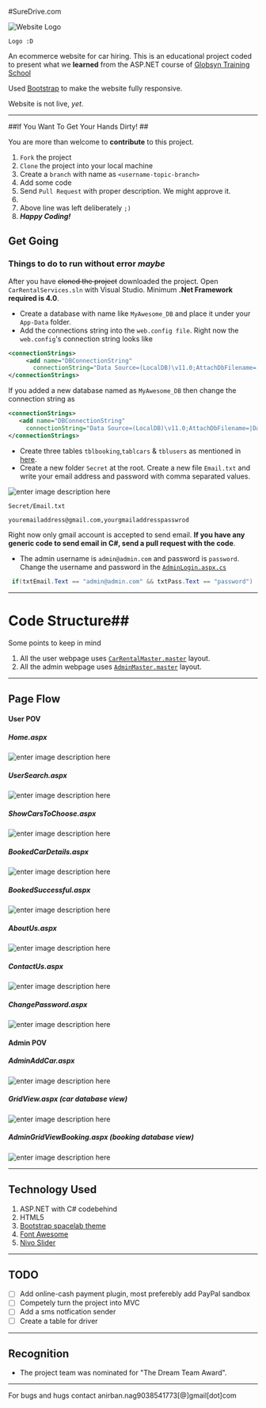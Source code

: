 
#SureDrive.com

![Website Logo](http://i.imgur.com/MBsEn6H.png "Sure-Drive")

```
Logo :D
```



An ecommerce website for car hiring. This is an educational project coded to present what we **learned** from the ASP.NET course of [Globsyn Training School](http://www.globsynskills.com/gfs/)

Used [Bootstrap](http://getbootstrap.com/) to make the website fully responsive.

Website is not live, *yet*.

---

##If You Want To Get Your Hands Dirty! ##

You are more than welcome to **contribute** to this project.

 1. `Fork` the project
 2. `Clone` the project into your local machine
 3. Create a `branch` with name as `<username-topic-branch>`
 4. Add some code
 5. Send `Pull Request` with proper description. We might approve it.
 6. <!-- he he -->  
 7. Above line was left deliberately `;)`
 8.  ***Happy Coding!***


## Get Going ##
### Things to do to run without error *maybe*

After you have <strike>cloned the project</strike> downloaded the project. Open `CarRentalServices.sln` with Visual Studio. Minimum **.Net Framework required is 4.0**.

 -  Create a database with name like `MyAwesome_DB` and place it under your `App-Data` folder. 
 - Add the connections string into the `web.config file`.
 Right now the `web.config`'s connection string looks like
 
 ```XML
 <connectionStrings>
      <add name="DBConnectionString" 
        connectionString="Data Source=(LocalDB)\v11.0;AttachDbFilename=|DataDirectory|\CarRentalServiceDB.mdf;Integrated Security=True"/>
 </connectionStrings>
  ```
  If you added a new database named as `MyAwesome_DB` then change the connection string as
   ```XML
 <connectionStrings>
      <add name="DBConnectionString" 
        connectionString="Data Source=(LocalDB)\v11.0;AttachDbFilename=|DataDirectory|\MyAwesome_DB.mdf;Integrated Security=True"/>
 </connectionStrings>
  ```
  
 - Create three tables `tblbooking`,`tablcars` & `tblusers` as mentioned in [here](https://github.com/tintinmj/Sure-Drive/blob/master/SQLQuery.sql).
 - Create a new folder `Secret` at the root. Create a new file `Email.txt` and write your email address and password with comma separated values.

 ![enter image description here](http://i.imgur.com/yOmDvJH.png "Folder Structure")

 
 ``` 
 Secret/Email.txt
 
 youremailaddress@gmail.com,yourgmailaddresspasswrod
```
    
   Right now only gmail account is accepted to send email. **If you have any generic code to send email in C#, send a pull request with the code**. 

 - The admin username is `admin@admin.com` and password is `password`. Change the username and password in the [`AdminLogin.aspx.cs`](https://github.com/tintinmj/Sure-Drive/blob/master/AdminLogin.aspx.cs)
 ```cs
  if(txtEmail.Text == "admin@admin.com" && txtPass.Text == "password")
  ```

---
# Code Structure##

Some points to keep in mind

 1. All the user webpage uses [`CarRentalMaster.master`](https://github.com/tintinmj/Sure-Drive/blob/master/CarRentalMaster.master) layout.
 2. All the admin webpage uses [`AdminMaster.master`](https://github.com/tintinmj/Sure-Drive/blob/master/AdminMaster.master) layout.


----------
## Page Flow ##

#### User POV

##### Home.aspx
![enter image description here](http://i.imgur.com/UlOBXsZ.jpg "home.aspx")

##### UserSearch.aspx
![enter image description here](http://i.imgur.com/8GO0GEL.png "UserSearch.aspx")

##### ShowCarsToChoose.aspx
![enter image description here](http://i.imgur.com/rqecykq.png "ShowCarsToChoose.aspx")

##### BookedCarDetails.aspx
![enter image description here](http://i.imgur.com/Fy0CU68.png "BookedCarDetails.aspx")

##### BookedSuccessful.aspx
![enter image description here](http://i.imgur.com/83P6GKA.png "BookedSuccessful.aspx")

##### AboutUs.aspx
![enter image description here](http://i.imgur.com/2iQpHNH.png "AboutUs.aspx")

##### ContactUs.aspx
![enter image description here](http://i.imgur.com/0Y73H4w.png "ContactUs.aspx")

##### ChangePassword.aspx
![enter image description here](http://i.imgur.com/RJ2abjL.png "ChangePassword.aspx")

#### Admin POV

##### AdminAddCar.aspx
![enter image description here](http://i.imgur.com/38xMSDr.png)

##### GridView.aspx (car database view)
![enter image description here](http://i.imgur.com/7mkw3cv.png)

##### AdminGridViewBooking.aspx (booking database view)
![enter image description here](http://i.imgur.com/sPUPb6d.png)


----------
## Technology Used

 1. ASP.NET with C# codebehind
 2. HTML5
 3. [Bootstrap spacelab theme](http://bootswatch.com/spacelab/)
 4. [Font Awesome](http://fortawesome.github.io/Font-Awesome/)
 5. [Nivo Slider](http://nivo.dev7studios.com)


----------
## TODO
- [ ] Add online-cash payment plugin, most preferebly add PayPal sandbox
- [ ] Competely turn the project into MVC
- [ ] Add a sms notfication sender
- [ ] Create a table for driver

----------

## Recognition
- The project team was nominated for "The Dream Team Award".

---
For bugs and hugs contact anirban.nag9038541773[@]gmail[dot]com
